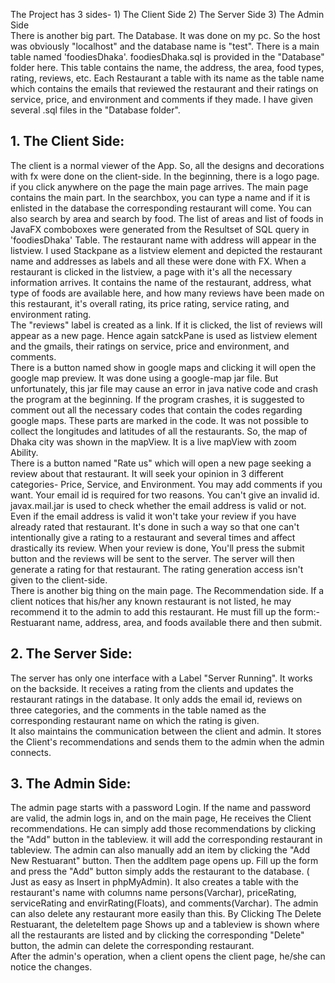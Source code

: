 The Project has 3 sides- 1) The Client Side 2) The Server Side 3) The Admin Side  
	There is another big part. The Database. It was done on my pc. So the host was obviously "localhost" and the database name is "test". There is a main table named 'foodiesDhaka'. foodiesDhaka.sql is provided in the "Database" folder here. This table contains the name, the address, the area, food types, rating, reviews, etc. Each Restaurant a table with its name as the table name which contains the emails that reviewed the restaurant and their ratings on service, price, and environment and comments if they made. I have given several .sql files in the "Database folder".

## 1. The Client Side:
The client is a normal viewer of the App. So, all the designs and decorations with fx were done on the client-side. In the beginning, there is a logo page. if you click anywhere on the page the main page arrives. The main page contains the main part. In the searchbox, you can type a name and if it is enlisted in the database the corresponding restaurant will come. You can also search by area and search by food. The list of areas and list of foods in JavaFX comboboxes were generated from the Resultset of SQL query in 'foodiesDhaka' Table.  	The restaurant name with address will appear in the listview. I used Stackpane as a listview element and depicted the restaurant name and addresses as labels and all these were done with FX. When a restaurant is clicked in the listview, a page with it's all the necessary information arrives. It contains the name of the restaurant, address, what type of foods are available here, and how many reviews have been made on this restaurant, it's overall rating, its price rating, service rating, and environment rating.  
	The "reviews" label is created as a link. If it is clicked, the list of reviews will appear as a new page. Hence again satckPane is used as listview element and the gmails, their ratings on service, price and environment, and comments.  
	There is a button named show in google maps and clicking it will open the google map preview. It was done using a google-map jar file. But unfortunately, this jar file may cause an error in java native code and crash the program at the beginning. If the program crashes, it is suggested to comment out all the necessary codes that contain the codes regarding google maps. These parts are marked in the code. 
	It was not possible to collect the longitudes and latitudes of all the restaurants. So, the map of Dhaka city was shown in the mapView. It is a live mapView with zoom Ability.  
	There is a button named "Rate us" which will open a new page seeking a review about that restaurant. It will seek your opinion in 3 different categories- Price, Service, and Environment. You may add comments if you want. Your email id is required for two reasons. You can't give an invalid id. javax.mail.jar is used to check whether the email address is valid or not. Even if the email address is valid it won't take your review if you have already rated that restaurant. It's done in such a way so that one can't intentionally give a rating to a restaurant and several times and affect drastically its review. When your review is done, You'll press the submit button and the reviews will be sent to the server. The server will then generate a rating for that restaurant. The rating generation access isn't given to the client-side.  
	There is another big thing on the main page. The Recommendation side. If a client notices that his/her any known restaurant is not listed, he may recommend it to the admin to add this restaurant. He must fill up the form:- Restuarant name, address, area, and foods available there and then submit.

## 2. The Server Side:
The server has only one interface with a Label "Server Running". It works on the backside. It receives a rating from the clients and updates the restaurant ratings in the database. It only adds the email id, reviews on three categories, and the comments in the table named as the corresponding restaurant name on which the rating is given.  
	It also maintains the communication between the client and admin. It stores the Client's recommendations and sends them to the admin when the admin connects.

## 3. The Admin Side:
The admin page starts with a password Login. If the name and password are valid, the admin logs in, and on the main page, He receives the Client recommendations. He can simply add those recommendations by clicking the "Add" button in the tableview. it will add the corresponding restaurant in tableview. The admin can also manually add an item by clicking the "Add New Restuarant" button. Then the addItem page opens up. Fill up the form and press the "Add" button simply adds the restaurant to the database. ( Just as easy as Insert in phpMyAdmin). It also creates a table with the restaurant's name with columns name persons(Varchar), priceRating, serviceRating and envirRating(Floats), and comments(Varchar). The admin can also delete any restaurant more easily than this. By Clicking The Delete Restuarant, the deleteItem page Shows up and a tableview is shown where all the restaurants are listed and by clicking the corresponding "Delete" button, the admin can delete the corresponding restaurant.  
	After the admin's operation, when a client opens the client page, he/she can notice the changes.
